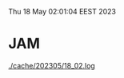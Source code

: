 Thu 18 May 02:01:04 EEST 2023
# JAM
<a href='./cache/202305/18_02.log'>./cache/202305/18_02.log</a>
